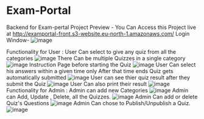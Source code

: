# Exam-Portal
Backend for Exam-pertal
Project Preview - You Can Access this Project live at http://examportal-front.s3-website.eu-north-1.amazonaws.com/ 
Login Window- ![image](https://github.com/mayankchauhan007/Exam-portal-front-end/assets/87968724/8ed2bceb-0d24-44d7-b1f2-4547f083f22c) 

Functionality for User :
User Can select to give any quiz from all the categories ![image](https://github.com/mayankchauhan007/Exam-portal-front-end/assets/87968724/ab43d2fd-612e-464d-9cc0-dcd18af26c07) There Can be multiple Quizzes in a single category ![image](https://github.com/mayankchauhan007/Exam-portal-front-end/assets/87968724/c4f3f23c-b391-4b41-a673-88c241bc5a27) Instruction Page before starting the Quiz ![image](https://github.com/mayankchauhan007/Exam-portal-front-end/assets/87968724/84ed45fa-f5e2-4cae-905c-f64b1bac5156) User Can select his answers within a given time only After that time ends Quiz gets automatically submitted ![image](https://github.com/mayankchauhan007/Exam-portal-front-end/assets/87968724/24fea0d6-5bea-4205-84e7-d2dd7422787c) User can see thier quiz result after they submit the Quiz ![image](https://github.com/mayankchauhan007/Exam-portal-front-end/assets/87968724/8609f548-f358-451b-9953-231b7b18e949) User Can also print their result ![image](https://github.com/mayankchauhan007/Exam-portal-front-end/assets/87968724/6b5f0bd0-aad1-445e-a08e-7b7f7e78d0d6)
Functionality for Admin :
Admin can add new Categories ![image](https://github.com/mayankchauhan007/Exam-portal-front-end/assets/87968724/7f58d9cb-ed71-4ba4-b039-b15e348eae58) Admin can Add, Update , Delete, all the Quizzes. ![image](https://github.com/mayankchauhan007/Exam-portal-front-end/assets/87968724/67858ccc-e635-4b8b-b96e-3391dcc913a2) Admin Can add or delete Quiz's Questions ![image](https://github.com/mayankchauhan007/Exam-portal-front-end/assets/87968724/ec40c78d-8fb9-4abc-9ced-46164a054a47) Admin Can chose to Publish/Unpublish a Quiz. ![image](https://github.com/mayankchauhan007/Exam-portal-front-end/assets/87968724/183c88bf-4605-45c5-9581-7747aedac550)
